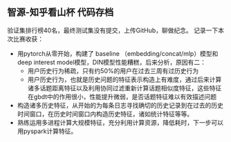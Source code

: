 ## 智源-知乎看山杯 代码存档
验证集排行榜40名，最终测试集没有提交，上传GitHub，聊做纪念。
记录一下本次比赛收获：
* 用pytorch从零开始，构建了 baseline （embedding/concat/mlp）模型和 deep interest model模型，DIN模型性能糟糕，后来分析，原因有二：
    * 用户历史行为稀疏，只有约50%的用户在过去三周有过历史行为
    * 用户历史行为，也就是历史问题的特征表示构造上有难度，通过后来计算诸多话题距离特征以及利用协同过滤重新计算话题相似度特征，这些特征在gbdt中的作用很小，性能提升微弱，是否话题特征难以有效描述问题
* 构造诸多历史特征，从开始的为每条日志寻找确切的历史记录到在过去的历史时间窗口，在历史时间窗口内构造历史特征，诸如统计特征等等。
* 熟练运用多进程计算大规模特征，充分利用计算资源，降低耗时，下一步可以用pyspark计算特征。